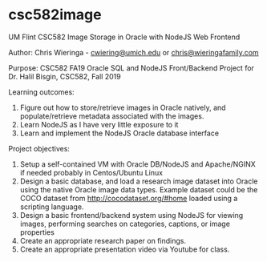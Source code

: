 # csc582image
UM Flint CSC582 Image Storage in Oracle with NodeJS Web Frontend

Author: Chris Wieringa - cwiering@umich.edu or chris@wieringafamily.com

Purpose: CSC582 FA19 Oracle SQL and NodeJS Front/Backend Project for Dr. Halil Bisgin, CSC582, Fall 2019

Learning outcomes:
 1.  Figure out how to store/retrieve images in Oracle natively, and populate/retrieve metadata associated with the images.
 2.  Learn NodeJS as I have very little exposure to it
 3.  Learn and implement the NodeJS Oracle database interface

Project objectives:
 1.  Setup a self-contained VM with Oracle DB/NodeJS and Apache/NGINX if needed probably in Centos/Ubuntu Linux
 2.  Design a basic database, and load a research image dataset into Oracle using the native Oracle image data types.  Example dataset could be the COCO dataset from http://cocodataset.org/#home loaded using a scripting language.
 3.  Design a basic frontend/backend system using NodeJS for viewing images, performing searches on categories, captions, or image properties
 4.  Create an appropriate research paper on findings.
 5.  Create an appropriate presentation video via Youtube for class.
